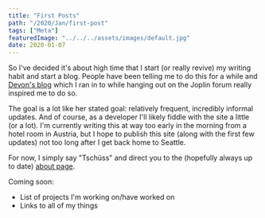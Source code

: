 ```yaml
---
title: "First Posts"
path: "/2020/Jan/first-post"
tags: ["Meta"]
featuredImage: "../../../assets/images/default.jpg"
date: 2020-01-07
---
```


So I've decided it's about high time that I start (or really revive) my writing habit and start a blog. People have been telling me to do this for a while and [Devon's blog]() which I ran in to while hanging out on the Joplin forum really inspired me to do so. 

The goal is a lot like her stated goal: relatively frequent, incredibly informal updates. And of course, as a developer I'll likely fiddle with the site a little (or a lot). I'm currently writing this at way too early in the morning from a hotel room in Austria, but I hope to publish this site (along with the first few updates) not too long after I get back home to Seattle.

For now, I simply say "Tschüss" and direct you to the (hopefully always up to date)  [about page](/about).

Coming soon:
- List of projects I'm working on/have worked on
- Links to all of my things